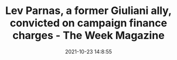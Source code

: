 ---
"title": "Lev Parnas, a former Giuliani ally, convicted on campaign finance charges - The Week Magazine"
"date": "2021-10-23 14:8:55"
"feed_name": "GOOGLENEWSMINING"
"feed_website": "https://news.google.com/search?q=mining%2Bincident&hl=en-US&gl=US&ceid=US:en"
"feed_rss": "https://news.google.com/rss/search?q=mining%2Bincident&hl=en-US&gl=US&ceid=US:en"
"link": "https://theweek.com/news/1006349/lev-parnas-a-former-giuliani-ally-convicted-on-campaign-finance-charges"
"source": "{'href': 'https://theweek.com', 'title': 'The Week Magazine'}"
"file": "_posts/2021-1-1-39e14af42ed97cecfc7828e5f7ea39c407905b4e.md"
"accident": "0"
"drilling": "0"
"represented_by": "0"
"dead": "0"
"injured": "0"
"arrested": "0"
"place": "unknown place"
"where": "unknown site"
"causes": "unknown"
"place_uri": "unknown place"
---
